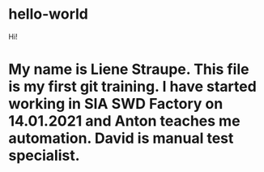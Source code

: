 # hello-world



Hi!

My name is Liene Straupe.
This file is my first git training.
I have started working in SIA SWD Factory on 14.01.2021 and Anton teaches me automation.
David is manual test specialist.
=======

